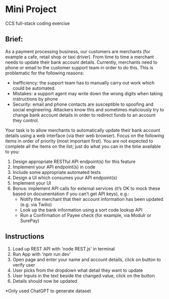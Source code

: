 # Mini Project
 CCS full-stack coding exercise

## Brief:
As a payment processing business, our customers are merchants (for example a cafe, retail shop or taxi driver). From time to time a merchant needs to update their bank account details. Currently, merchants need to phone or email to the customer support team in order to do this. This is problematic for the following reasons:

- Inefficiency: the support team has to manually carry out work which could be automated.
- Mistakes: a support agent may write down the wrong digits when taking instructions by phone
- Security: email and phone contacts are susceptible to spoofing and social engineering. Attackers know this and sometimes maliciously try to change bank account details in order to redirect funds to an account they control.

Your task is to allow merchants to automatically update their bank account details using a web interface (via their web browser). Focus on the following items in order of priority (most important first). You are not expected to complete all the items on the list; just do what you can in the time available to you:

1. Design appropriate RESTful API endpoint(s) for this feature
2. Implement your API endpoint(s) in code
3. Include some appropriate automated tests
4. Design a UI which consumes your API endpoint(s)
5. Implement your UI
6. Bonus: implement API calls for external services (it’s OK to mock these based on documentation if you can’t get API keys), e.g.:
    - Notify the merchant that their account information has been updated (e.g. via Twilio)
    - Look up the bank information using a sort code lookup API
    - Run a Confirmation of Payee check (for example, via Modulr or SurePay)

## Instructions
1. Load up REST API with 'node REST.js' in terminal
2. Run App with 'npm run dev'
3. Open page and enter your name and account details, click on button to verify user
4. User picks from the dropdown what detail they want to update
5. User Inputs in the text beside the changed value, click on the button
6. Details should now be updated

*Only used ChatGPT to generate dataset
